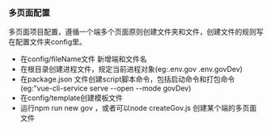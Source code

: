 

### 多页面配置
多页面项目配置，遵循一个端多个页面原则创建文件夹和文件，创建文件的规则写在配置文件夹config里。

 * 在config/fileName文件 新增端和文件名
 * 在根目录创建进程文件，规定当前进程对象(eg:.env.gov .env.govDev)
 * 在package.json 文件创建script脚本命令，包括启动命令和打包命令 (eg:"vue-cli-service serve --open --mode govDev)
 * 在config/template创建模板文件
 * 运行npm run new gov ，或者可以node createGov.js 创建某个端的多页面文件